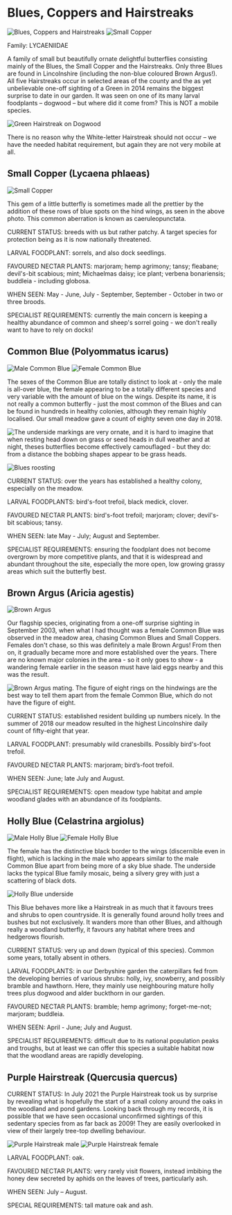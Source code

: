 Blues, Coppers and Hairstreaks
==============================

![Blues, Coppers and Hairstreaks](/asset/photo/Blues,%20Coppers,%20and%20Hairstreaks.jpg) ![Small Copper](/asset/photo/Small%20Copper.jpg)

Family: LYCAENIIDAE

A family of small but beautifully ornate delightful butterflies consisting mainly of the Blues,  the Small Copper and the Hairstreaks. Only three Blues are found in Lincolnshire (including the non-blue coloured Brown Argus!). All five Hairstreaks occur in selected areas of the county and the as yet unbelievable one-off sighting of a Green in 2014 remains the biggest surprise to date in our garden. It was seen on one of its many larval foodplants – dogwood – but where did it come from? This is NOT a mobile species. 

![Green Hairstreak on Dogwood](/asset/photo/Green%20Hairstreak%20on%20dogwood.jpg)

There is no reason why the White-letter Hairstreak should not occur – we have the needed habitat requirement, but again they are not very mobile at all.

Small Copper (Lycaena phlaeas)
------------------------------

![Small Copper](/asset/photo/Small%20Copper%20caeruleo.jpg) 

This gem of a little butterfly is sometimes made all the prettier by the addition of these rows of blue spots on the hind wings, as seen in the above photo. This common aberration is known as caeruleopunctata.

CURRENT STATUS: breeds with us but rather patchy. A target species for protection being as it is now nationally threatened.

LARVAL FOODPLANT: sorrels, and also dock seedlings.

FAVOURED NECTAR PLANTS: marjoram; hemp agrimony; tansy; fleabane; devil's-bit scabious; mint; Michaelmas daisy; ice plant; verbena bonariensis; buddleia - including globosa.

WHEN SEEN: May - June, July - September, September - October in two or three broods.

SPECIALIST REQUIREMENTS: currently the main concern is keeping a healthy abundance of common and sheep's sorrel going - we don't really want to have to rely on docks!

Common Blue (Polyommatus icarus)
--------------------------------

![Male Common Blue](/asset/photo/Common%20Blue%20male.jpg) ![Female Common Blue](/asset/photo/Common%20Blue%20female.jpg)

The sexes of the Common Blue are totally distinct to look at - only the male is all-over blue, the female appearing to be a totally different species and very variable with the amount of blue on the wings. Despite its name, it is not really a common butterfly - just the most common of the Blues and can be found in hundreds in healthy colonies, although they remain highly localised. Our small meadow gave a count of eighty seven one day in 2018.

![The underside markings are very ornate, and it is hard to imagine that when resting head down on grass or seed heads in dull weather and at night, theses butterflies become effectively camouflaged - but they do: from a distance the bobbing shapes appear to be grass heads.](/asset/photo/Common%20Blue%20underside.jpg)

![Blues roosting](/asset/photo/Blues%20roosting.jpg)

CURRENT STATUS: over the years has established a healthy colony, especially on the meadow.

LARVAL FOODPLANTS: bird's-foot trefoil, black medick, clover.

FAVOURED NECTAR PLANTS: bird's-foot trefoil; marjoram; clover; devil's-bit scabious; tansy.

WHEN SEEN: late May - July; August and September.

SPECIALIST REQUIREMENTS: ensuring the foodplant does not become overgrown by more competitive plants, and that it is widespread and abundant throughout the site, especially the more open, low growing grassy areas which suit the butterfly best.

Brown Argus (Aricia agestis)
----------------------------

![Brown Argus](/asset/photo/Brown%20Argus%202.jpg)

Our flagship species, originating from a one-off surprise sighting in September 2003, when what I had thought was a female Common Blue was observed in the meadow area, chasing Common Blues and Small Coppers. Females don't chase, so this was definitely a male Brown Argus! From then on, it gradually became more and more established over the years. There are no known major colonies in the area - so it only goes to show - a wandering female earlier in the season must have laid eggs nearby and this was the result. 

![Brown Argus mating. The figure of eight rings on the hindwings are the best way to tell them apart from the female Common Blue, which do not have the figure of eight.](/asset/photo/Brown%20Argus%20mating.jpg)

CURRENT STATUS: established resident building up numbers nicely. In the summer of 2018 our meadow resulted in the highest Lincolnshire daily count of fifty-eight that year.

LARVAL FOODPLANT: presumably wild cranesbills. Possibly bird's-foot trefoil.  

FAVOURED NECTAR PLANTS: marjoram; bird’s-foot trefoil.

WHEN SEEN: June;  late July and August.

SPECIALIST REQUIREMENTS: open meadow type habitat and ample woodland glades with an abundance of its foodplants. 

Holly Blue (Celastrina argiolus)
--------------------------------

![Male Holly Blue](/asset/photo/Holly%20Blue%20male.jpg) ![Female Holly Blue](/asset/photo/Holly%20Blue%20female.jpg)

The female has the distinctive black border to the wings (discernible even in flight), which is lacking in the male who appears similar to the male Common Blue apart from being more of a sky blue shade. The underside lacks the typical Blue family mosaic, being a silvery grey with just a scattering of black dots. 

![Holly Blue underside](/asset/photo/Holly%20Blue%20underside.jpg)

This Blue behaves more like a Hairstreak in as much that it favours trees and shrubs to open countryside. It is generally found around holly trees and bushes but not exclusively. It wanders more than other Blues, and although really a woodland butterfly, it favours any habitat where trees and hedgerows flourish.

CURRENT STATUS: very up and down (typical of this species). Common some years, totally absent in others.

LARVAL FOODPLANTS: in our Derbyshire garden the caterpillars fed from the developing berries of various shrubs: holly, ivy, snowberry, and possibly bramble and hawthorn. Here, they mainly use neighbouring mature holly trees plus dogwood and alder buckthorn in our garden.

FAVOURED NECTAR PLANTS: bramble; hemp agrimony; forget-me-not; marjoram; buddleia.

WHEN SEEN: April - June;  July and August.

SPECIALIST REQUIREMENTS: difficult due to its national population peaks and troughs, but at least we can offer this species a suitable habitat now that the woodland areas are rapidly developing.

Purple Hairstreak (Quercusia quercus)
-------------------------------------

CURRENT STATUS: In July 2021 the Purple Hairstreak took us by surprise by revealing what is hopefully the start of a small colony around the oaks in the woodland and pond gardens. Looking back through my records, it is possible that we have seen occasional unconfirmed sightings of this sedentary species from as far back as 2009! They are easily overlooked in view of their largely tree-top dwelling behaviour.

![Purple Hairstreak male](/asset/photo/Purple%20Hairstreak%20male.jpg) ![Purple Hairstreak female](/asset/photo/Purple%20Hairstreak%20female.jpg)

LARVAL FOODPLANT: oak.

FAVOURED NECTAR PLANTS: very rarely visit flowers, instead imbibing the honey dew secreted by aphids on the leaves of trees, particularly ash.

WHEN SEEN: July – August.

SPECIAL REQUIREMENTS: tall mature oak and ash.
